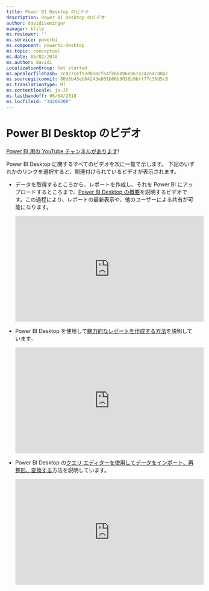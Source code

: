 ```yaml
---
title: Power BI Desktop のビデオ
description: Power BI Desktop のビデオ
author: davidiseminger
manager: kfile
ms.reviewer: ''
ms.service: powerbi
ms.component: powerbi-desktop
ms.topic: conceptual
ms.date: 05/02/2018
ms.author: davidi
LocalizationGroup: Get started
ms.openlocfilehash: 2c027cef97d858cf64febb096e0674742e4c80bc
ms.sourcegitcommit: 80d6b45eb84243e801b60b9038b9bff77c30d5c8
ms.translationtype: HT
ms.contentlocale: ja-JP
ms.lasthandoff: 06/04/2018
ms.locfileid: "34286200"
---
```

# <a name="power-bi-desktop-videos"></a>Power BI Desktop のビデオ
[Power BI 用の YouTube チャンネルがあります](http://www.youtube.com/playlist?list=PL1N57mwBHtN2q1WbU5O29rrn_A0lkVv9p)!

Power BI Desktop に関するすべてのビデオを次に一覧で示します。 下記のいずれかのリンクを選択すると、関連付けられているビデオが表示されます。

- データを取得するところから、レポートを作成し、それを Power BI にアップロードするところまで、[Power BI Desktop の概要](https://www.youtube.com/watch?v=Qgam9M8I0xA)を説明するビデオです。この過程により、レポートの最新表示や、他のユーザーによる共有が可能になります。  
  
  <iframe width="500" height="281" src="https://www.youtube.com/embed/Qgam9M8I0xA" frameborder="0" allowfullscreen></iframe> 
  
- Power BI Desktop を使用して[魅力的なレポートを作成する方法](https://www.youtube.com/watch?v=ByIUx-HmQbw)を説明しています。
  
  <iframe width="500" height="281" src="https://www.youtube.com/embed/IMAsitQ2cAc" frameborder="0" allowfullscreen></iframe>  
  
- Power BI Desktop の[クエリ エディターを使用してデータをインポート、再整形、変換する](https://www.youtube.com/watch?v=ByIUx-HmQbw)方法を説明しています。
  
  <iframe width="500" height="281" src="https://www.youtube.com/embed/ByIUx-HmQbw" frameborder="0" allowfullscreen></iframe>

